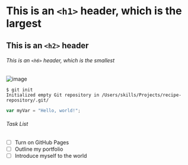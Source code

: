 # This is an `<h1>` header, which is the largest

## This is an `<h2>` header

###### This is an `<h6>` header, which is the smallest

![image](https://github.com/pawaleshantanu/skills-communicate-using-markdown/assets/103193515/db280a7c-2021-4f05-a68e-d5e31da656fb)

```
$ git init
Initialized empty Git repository in /Users/skills/Projects/recipe-repository/.git/
```
``` javascript
var myVar = "Hello, world!";
```
###### Task List
- [ ] Turn on GitHub Pages
- [ ] Outline my portfolio
- [ ] Introduce myself to the world
